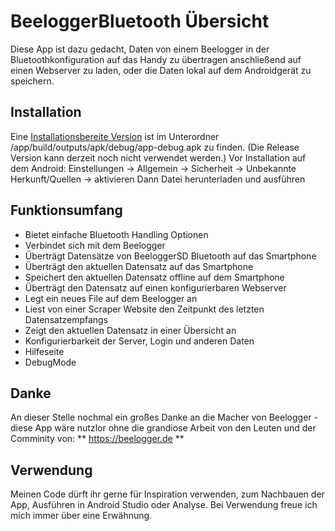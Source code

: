 # BeeloggerBluetooth Übersicht 

Diese App ist dazu gedacht, Daten von einem Beelogger in der Bluetoothkonfiguration auf das Handy zu übertragen anschließend auf einen Webserver zu laden, oder die Daten lokal auf dem Androidgerät zu speichern. 

## Installation 

Eine [Installationsbereite Version](/app/build/outputs/apk/debug/app-debug.apk) ist im Unterordner /app/build/outputs/apk/debug/app-debug.apk zu finden. (Die Release Version kann derzeit noch nicht verwendet werden.) 
Vor Installation auf dem Android: Einstellungen -> Allgemein -> Sicherheit -> Unbekannte Herkunft/Quellen -> aktivieren 
Dann Datei herunterladen und ausführen 

## Funktionsumfang

* Bietet einfache Bluetooth Handling Optionen 
* Verbindet sich mit dem Beelogger 
* Überträgt Datensätze von BeeloggerSD Bluetooth auf das Smartphone 
* Überträgt den aktuellen Datensatz auf das Smartphone 
* Speichert den aktuellen Datensatz offline auf dem Smartphone 
* Überträgt den Datensatz auf einen konfigurierbaren Webserver 
* Legt ein neues File auf dem Beelogger an 
* Liest von einer Scraper Website den Zeitpunkt des letzten Datensatzempfangs 
* Zeigt den aktuellen Datensatz in einer Übersicht an 
* Konfigurierbarkeit der Server, Login und anderen Daten 
* Hilfeseite 
* DebugMode 

## Danke 
An dieser Stelle nochmal ein großes Danke an die Macher von Beelogger - diese App wäre nutzlor ohne die grandiose Arbeit von den Leuten und der Comminity von:
** https://beelogger.de **

## Verwendung 
Meinen Code dürft ihr gerne für Inspiration verwenden, zum Nachbauen der App, Ausführen in Android Studio oder Analyse. Bei Verwendung freue ich mich immer über eine Erwähnung. 